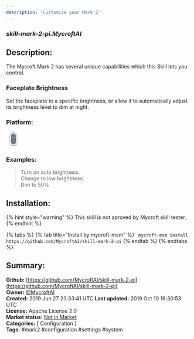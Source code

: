 ```yaml
---
description: 'Customize your Mark 2'
---
```


### _skill-mark-2-pi.MycroftAI_  
## Description:  
The Mycroft Mark 2 has several unique capabilities which this Skill lets you
control.

###  Faceplate Brightness
Set the faceplate to a specific brightness, or allow it to automatically adjust
its brightness level to dim at night.  
  
  
### Platform:  
 ![Mark II](../.gitbook/assets/mark-2-icon.png)   
### Examples:  
> Turn on auto brightness.  
> Change to low brightness.  
> Dim to 50%  
  
## Installation:  
{% hint style="warning" %}
This skill is not aproved by Mycroft skill tester.
{% endhint %}
    
{% tabs %}
{% tab title="Install by mycroft-msm" %}
``` mycroft-msm install https://github.com/MycroftAI/skill-mark-2-pi```
{% endtab %}
  {% endtabs %}
    
## Summary:  
**Github:** [https://github.com/MycroftAI/skill-mark-2-pi](https://github.com/MycroftAI/skill-mark-2-pi)  
**Owner:** [@MycroftAI](https://github.com/MycroftAI)  
**Created:** 2019 Jun 27 23:33:41 UTC  **Last updated:** 2019 Oct 10 16:30:53 UTC  
**License:** Apache License 2.0  
**Market status:** [Not in Market](https://market.mycroft.ai/skill/)  
**Categories:** [ Configuration ]   
**Tags:** \#mark2 \#configuration \#settings \#system   
